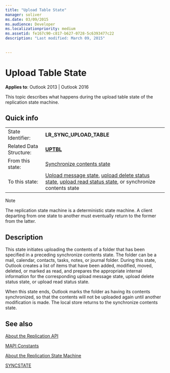 ```yaml
---
title: "Upload Table State"
manager: soliver
ms.date: 03/09/2015
ms.audience: Developer
ms.localizationpriority: medium
ms.assetid: fe167c90-c817-b627-0728-5c6393477c22
description: "Last modified: March 09, 2015"
 
 
---
```


# Upload Table State

  
  
**Applies to**: Outlook 2013 | Outlook 2016 
  
 This topic describes what happens during the upload table state of the replication state machine. 
  
## Quick info

|||
|:-----|:-----|
|State Identifier:  <br/> |**LR_SYNC_UPLOAD_TABLE** <br/> |
|Related Data Structure:  <br/> |**[UPTBL](uptbl.md)** <br/> |
|From this state:  <br/> |[Synchronize contents state](synchronize-contents-state.md) <br/> |
|To this state:  <br/> |[Upload message state](upload-message-state.md), [upload delete status state](upload-delete-status-state.md), [upload read status state](upload-read-status-state.md), or synchronize contents state  <br/> |
   
> [!NOTE]
> The replication state machine is a deterministic state machine. A client departing from one state to another must eventually return to the former from the latter. 
  
## Description

This state initiates uploading the contents of a folder that has been specified in a preceding synchronize contents state. The folder can be a mail, calendar, contacts, tasks, notes, or journal folder. During this state, Outlook creates a list of items that have been added, modified, moved, deleted, or marked as read, and prepares the appropriate internal information for the corresponding upload message state, upload delete status state, or upload read status state.
  
When this state ends, Outlook marks the folder as having its contents synchronized, so that the contents will not be uploaded again until another modification is made. The local store returns to the synchronize contents state.
  
## See also



[About the Replication API](about-the-replication-api.md)
  
[MAPI Constants](mapi-constants.md)
  
[About the Replication State Machine](about-the-replication-state-machine.md)
  
[SYNCSTATE](syncstate.md)

